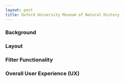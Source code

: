 ```yaml
---
layout: post
title: Oxford University Museum of Natural History
---
```


### Background

### Layout

### Filter Functionality

### Overall User Experience (UX)
